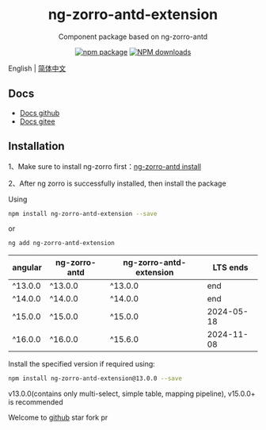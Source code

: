 <h1 align="center">
ng-zorro-antd-extension
</h1>

<div align="center">

Component package based on ng-zorro-antd

[![npm package](https://img.shields.io/npm/v/ng-zorro-antd-extension.svg?style=flat-square)](https://www.npmjs.org/package/ng-zorro-antd-extension)
[![NPM downloads](http://img.shields.io/npm/dm/ng-zorro-antd-extension.svg?style=flat-square)](https://npmjs.org/package/ng-zorro-antd-extension)

</div>

English | [简体中文](README-zh_CN.md)

## Docs

- [Docs github](https://enochgao.github.io/ng-zorro-antd-extension/)
- [Docs gitee](http://enochgao.gitee.io/ng-zorro-antd-extension/)

## Installation

1、Make sure to install ng-zorro first：[ng-zorro-antd install](https://ng.ant.design/docs/getting-started/en)

2、After ng zorro is successfully installed, then install the package

Using

```bash
npm install ng-zorro-antd-extension --save
```

or

```bash
ng add ng-zorro-antd-extension
```

| angular | ng-zorro-antd | ng-zorro-antd-extension | LTS ends   |
| ------- | ------------- | ----------------------- | ---------- |
| ^13.0.0 | ^13.0.0       | ^13.0.0                 | end        |
| ^14.0.0 | ^14.0.0       | ^14.0.0                 | end        |
| ^15.0.0 | ^15.0.0       | ^15.0.0                 | 2024-05-18 |
| ^16.0.0 | ^16.0.0       | ^15.6.0                 | 2024-11-08 |

Install the specified version if required using:

```bash
npm install ng-zorro-antd-extension@13.0.0 --save
```

v13.0.0(contains only multi-select, simple table, mapping pipeline), v15.0.0+ is recommended

Welcome to [github](https://github.com/EnochGao/ng-zorro-antd-extension) star fork pr
